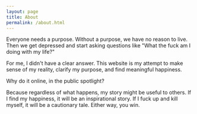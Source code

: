 ```yaml
---
layout: page
title: About
permalink: /about.html
---
```

Everyone needs a purpose. Without a purpose, we have no reason to live. Then we get depressed and start asking questions like "What the fuck am I doing with my life?"

For me, I didn't have a clear answer. This website is my attempt to make sense of my reality, clarify my purpose, and find meaningful happiness.

Why do it online, in the public spotlight?

Because regardless of what happens, my story might be useful to others. If I find my happiness, it will be an inspirational story. If I fuck up and kill myself, it will be a cautionary tale. Either way, you win.

